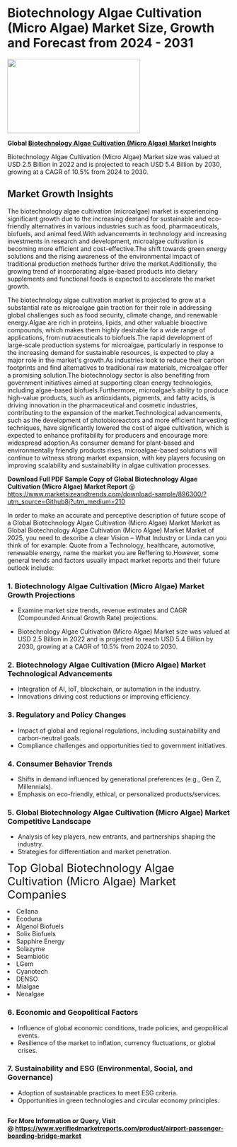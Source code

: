 <H1>Biotechnology Algae Cultivation (Micro Algae) Market Size, Growth and Forecast from 2024 - 2031</H1><img class="aligncenter size-medium wp-image-584254" src="https://thirdeyenews.in/wp-content/uploads/2024/09/Global-Market-Research-300x168.jpeg" alt="" width="300" height="168" /><p><strong>Global&nbsp;<a href="https://www.marketsizeandtrends.com/download-sample/896300/?utm_source=Github8j?utm_medium=210">Biotechnology Algae Cultivation (Micro Algae) Market</a> Insights</strong></p><p>Biotechnology Algae Cultivation (Micro Algae) Market size was valued at USD 2.5 Billion in 2022 and is projected to reach USD 5.4 Billion by 2030, growing at a CAGR of 10.5% from 2024 to 2030.</p><p><h2>Market Growth Insights</h2> <p>The biotechnology algae cultivation (microalgae) market is experiencing significant growth due to the increasing demand for sustainable and eco-friendly alternatives in various industries such as food, pharmaceuticals, biofuels, and animal feed.With advancements in technology and increasing investments in research and development, microalgae cultivation is becoming more efficient and cost-effective.The shift towards green energy solutions and the rising awareness of the environmental impact of traditional production methods further drive the market.Additionally, the growing trend of incorporating algae-based products into dietary supplements and functional foods is expected to accelerate the market growth.</p> <p>The biotechnology algae cultivation market is projected to grow at a substantial rate as microalgae gain traction for their role in addressing global challenges such as food security, climate change, and renewable energy.Algae are rich in proteins, lipids, and other valuable bioactive compounds, which makes them highly desirable for a wide range of applications, from nutraceuticals to biofuels.The rapid development of large-scale production systems for microalgae, particularly in response to the increasing demand for sustainable resources, is expected to play a major role in the market's growth.As industries look to reduce their carbon footprints and find alternatives to traditional raw materials, microalgae offer a promising solution.The biotechnology sector is also benefiting from government initiatives aimed at supporting clean energy technologies, including algae-based biofuels.Furthermore, microalgae’s ability to produce high-value products, such as antioxidants, pigments, and fatty acids, is driving innovation in the pharmaceutical and cosmetic industries, contributing to the expansion of the market.Technological advancements, such as the development of photobioreactors and more efficient harvesting techniques, have significantly lowered the cost of algae cultivation, which is expected to enhance profitability for producers and encourage more widespread adoption.As consumer demand for plant-based and environmentally friendly products rises, microalgae-based solutions will continue to witness strong market expansion, with key players focusing on improving scalability and sustainability in algae cultivation processes.</p> <p><span class=""><strong>Download Full PDF Sample Copy of Global Biotechnology Algae Cultivation (Micro Algae) Market Report</strong> @ <a href="https://www.marketsizeandtrends.com/download-sample/896300/?utm_source=Github8j?utm_medium=210" target="_blank">https://www.marketsizeandtrends.com/download-sample/896300/?utm_source=Github8j?utm_medium=210</a></span></p><p>In order to make an accurate and perceptive description of future scope of a Global&nbsp;Biotechnology Algae Cultivation (Micro Algae) Market Market as Global&nbsp;Biotechnology Algae Cultivation (Micro Algae) Market Market of 2025, you need to describe a clear Vision &ndash; What Industry or Linda can you think of for example: Quote from a Technology, healthcare, automotive, renewable energy, name the market you are Reffering to.However, some general trends and factors usually impact market reports and their future outlook include:</p><h3>1.&nbsp;<strong>Biotechnology Algae Cultivation (Micro Algae) Market Growth Projections</strong></h3><ul><li>Examine market size trends, revenue estimates and CAGR (Compounded Annual Growth Rate) projections.</li><li><p>Biotechnology Algae Cultivation (Micro Algae) Market size was valued at USD 2.5 Billion in 2022 and is projected to reach USD 5.4 Billion by 2030, growing at a CAGR of 10.5% from 2024 to 2030.</p></li></ul><h3>2.&nbsp;<strong>Biotechnology Algae Cultivation (Micro Algae) Market Technological Advancements</strong></h3><ul><li>Integration of AI, IoT, blockchain, or automation in the industry.</li><li>Innovations driving cost reductions or improving efficiency.</li></ul><h3>3.&nbsp;<strong>Regulatory and Policy Changes</strong></h3><ul><li>Impact of global and regional regulations, including sustainability and carbon-neutral goals.</li><li>Compliance challenges and opportunities tied to government initiatives.</li></ul><h3>4.&nbsp;<strong>Consumer Behavior Trends</strong></h3><ul><li>Shifts in demand influenced by generational preferences (e.g., Gen Z, Millennials).</li><li>Emphasis on eco-friendly, ethical, or personalized products/services.</li></ul><h3>5.&nbsp;<strong>Global Biotechnology Algae Cultivation (Micro Algae) Market Competitive Landscape</strong></h3><ul><li>Analysis of key players, new entrants, and partnerships shaping the industry.</li><li>Strategies for differentiation and market penetration.</li></ul><p data-pm-slice="1 1 []"><span style="color: inherit; font-family: inherit; font-size: 25px;">Top Global Biotechnology Algae Cultivation (Micro Algae) Market Companies</span></p><div class="" data-test-id=""><p><li>Cellana</li><li> Ecoduna</li><li> Algenol Biofuels</li><li> Solix Biofuels</li><li> Sapphire Energy</li><li> Solazyme</li><li> Seambiotic</li><li> LGem</li><li> Cyanotech</li><li> DENSO</li><li> Mialgae</li><li> Neoalgae</li></p></div><h3>6.&nbsp;<strong>Economic and Geopolitical Factors</strong></h3><ul><li>Influence of global economic conditions, trade policies, and geopolitical events.</li><li>Resilience of the market to inflation, currency fluctuations, or global crises.</li></ul><h3>7.&nbsp;<strong>Sustainability and ESG (Environmental, Social, and Governance)</strong></h3><ul><li>Adoption of sustainable practices to meet ESG criteria.</li><li>Opportunities in green technologies and circular economy principles.</li></ul><h2><strong style="font-size: 14px;">For More Information or Query, Visit @&nbsp;</strong><a style="background-color: #ffffff; font-size: 14px;" href="https://www.marketsizeandtrends.com/report/biotechnology-algae-cultivation-micro-algae-market-/" target="_blank">https://www.verifiedmarketreports.com/product/airport-passenger-boarding-bridge-market</a></h2>